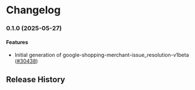 # Changelog

### 0.1.0 (2025-05-27)

#### Features

* Initial generation of google-shopping-merchant-issue_resolution-v1beta ([#30438](https://github.com/googleapis/google-cloud-ruby/issues/30438)) 

## Release History

